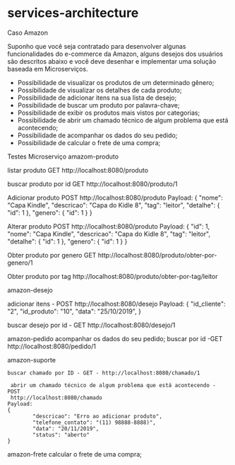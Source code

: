 # services-architecture

Caso Amazon

Suponho que você seja contratado para desenvolver algunas funcionalidades do e-commerce da
Amazon, alguns desejos dos usuários são descritos abaixo e você deve desenhar e implementar uma
solução baseada em Microserviços.
* Possibilidade de visualizar os produtos de um determinado gênero;
* Possibilidade de visualizar os detalhes de cada produto;
* Possibilidade de adicionar itens na sua lista de desejo;
* Possibilidade de buscar um produto por palavra-chave;
* Possibilidade de exibir os produtos mais vistos por categorias;
* Possibilidade de abrir um chamado técnico de algum problema que está acontecendo;
* Possibilidade de acompanhar os dados do seu pedido;
* Possibilidade de calcular o frete de uma compra;

Testes
Microserviço amazom-produto

listar produto GET
http://localhost:8080/produto

buscar produto por id GET
http://localhost:8080/produto/1

Adicionar produto POST
http://localhost:8080/produto
Payload:
{
        "nome": "Capa Kindle",
        "descricao": "Capa do Kidle 8",
        "tag": "leitor",
        "detalhe": {
            "id": 1
        },
        "genero": {
            "id": 1
        }
}

Alterar produto POST
http://localhost:8080/produto
Payload:
{
        "id": 1,
        "nome": "Capa Kindle",
        "descricao": "Capa do Kidle 8",
        "tag": "leitor",
        "detalhe": {
            "id": 1
        },
        "genero": {
            "id": 1
        }
}

Obter produto por genero GET
http://localhost:8080/produto/obter-por-genero/1

Obter produto por tag
http://localhost:8080/produto/obter-por-tag/leitor


amazon-desejo

adicionar itens - POST
	http://localhost:8080/desejo
	Payload:
	{
        "id_cliente": "2",
        "id_produto": "10",
        "data": "25/10/2019",
    }
	
buscar desejo por id - GET
	http://localhost:8080/desejo/1
	
	
amazon-pedido
	 acompanhar os dados do seu pedido; buscar por id -GET
	 http://localhost:8080/pedido/1
	
amazon-suporte
	
	buscar chamado por ID - GET - http://localhost:8080/chamado/1
	 
	 abrir um chamado técnico de algum problema que está acontecendo - POST
	 http://localhost:8080/chamado
	Payload:
	{
        	"descricao": "Erro ao adicionar produto",
        	"telefone_contato": "(11) 98888-8888)",
        	"data": "20/11/2019",
        	"status": "aberto"
	}
	 

amazon-frete
	 calcular o frete de uma compra;

